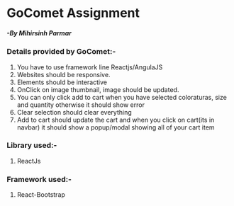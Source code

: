 # **GoComet Assignment**
##### -By Mihirsinh Parmar

### Details provided by GoComet:- 
1. You have to use framework line Reactjs/AngulaJS
2. Websites should be responsive.
3. Elements should be interactive
4. OnClick on image thumbnail, image should be updated.
5. You can only click add to cart when you have selected coloraturas, size and quantity otherwise it should show error
6. Clear selection should clear everything
7. Add to cart should update the cart and when you click on cart(its in navbar) it should show a popup/modal showing all of your cart item

### Library used:-
1. ReactJs

### Framework used:-
1. React-Bootstrap